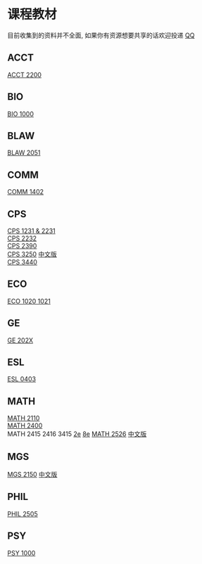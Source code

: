 # 课程教材

目前收集到的资料并不全面, 如果你有资源想要共享的话欢迎投递 [QQ](https://wpa.qq.com/msgrd?v=3&uin=1113834802&site=qq&menu=yes&jumpflag=1)

## ACCT

[ACCT 2200](https://wwnu.lanzouc.com/i160215uzwnc)

## BIO

[BIO 1000](https://www.123pan.com/s/uzcLVv-YTHVh.html)

## BLAW

[BLAW 2051](https://wwnu.lanzouc.com/i8CD915uzycd)

## COMM

[COMM 1402](https://wwnu.lanzouc.com/iTNxE15uzzkh)

## CPS

[CPS 1231 & 2231](https://www.123pan.com/s/uzcLVv-wfhVh.html)  
[CPS 2232](https://wwnu.lanzouc.com/iK5KQ15v13ah)  
[CPS 2390](https://wwnu.lanzouc.com/iCsrZ15v13na)  
[CPS 3250](https://wwnu.lanzouc.com/iLQud15v13qd)   [中文版](https://www.123pan.com/s/uzcLVv-GTHVh.html)  
[CPS 3440](https://www.123pan.com/s/uzcLVv-nfhVh.html)

## ECO

[ECO 1020 1021](https://www.123pan.com/s/uzcLVv-2fhVh.html)

## GE

[GE 202X](https://wwnu.lanzouc.com/iqSuk15v019i)

## ESL

[ESL 0403](https://wwnu.lanzouc.com/iy9Og15v017g)

## MATH

[MATH 2110](https://wwnu.lanzouc.com/izeKV15v02te)  
[MATH 2400](https://wwnu.lanzouc.com/icXb015v06cb)  
MATH 2415 2416 3415 [2e](https://wwnu.lanzouc.com/iCd1u15vthsh) [8e](https://wwnu.lanzouc.com/iFWhh15v06wb)
[MATH 2526](https://wwnu.lanzouc.com/iRUHq15vtmqf) [中文版](https://www.123pan.com/s/uzcLVv-uTHVh.html)

## MGS

[MGS 2150](https://wwnu.lanzouc.com/iIBm615v0g6f)  [中文版](https://wwnu.lanzouc.com/iWCmZ15v0iof)

## PHIL

[PHIL 2505](https://wwnu.lanzouc.com/ia1hx15v06ze)

## PSY

[PSY 1000](https://wwnu.lanzouc.com/iP5Tq15v0k9c)
<br><br><br><br><br><br><br><br><br><br><br><br><br><br><br><br><br>